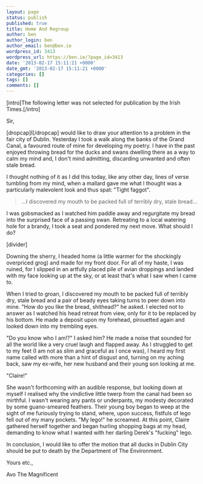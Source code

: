 ```yaml
---
layout: page
status: publish
published: true
title: Home And Regroup
author: ben
author_login: ben
author_email: ben@ben.ie
wordpress_id: 3413
wordpress_url: https://ben.ie/?page_id=3413
date: '2013-02-17 15:11:21 +0000'
date_gmt: '2013-02-17 15:11:21 +0000'
categories: []
tags: []
comments: []
---
```

<p>[intro]The following letter was not selected for publication by the Irish Times.[/intro]</p>
<p>Sir,</p>
<p>[dropcap]I[/dropcap] would like to draw your attention to a problem in the fair city of Dublin. Yesterday I took a walk along the banks of the Grand Canal, a favoured route of mine for developing my poetry. I have in the past enjoyed throwing bread for the ducks and swans dwelling there as a way to calm my mind and, I don't mind admitting, discarding unwanted and often stale bread.</p>
<p>I thought nothing of it as I did this today, like any other day, lines of verse tumbling from my mind, when a mallard gave me what I thought was a particularly malevolent look and thus spat: "Tight faggot".</p>
<blockquote><p>...I discovered my mouth to be packed full of terribly dry, stale bread...</p></blockquote>
<p>I was gobsmacked as I watched him paddle away and regurgitate my bread into the surprised face of a passing swan. Retreating to a local watering hole for a brandy, I took a seat and pondered my next move. What should I do?</p>
<p>[divider]</p>
<p>Downing the sherry, I headed home (a little warmer for the shockingly overpriced grog) and made for my front door. For all of my haste, I was ruined, for I slipped in an artfully placed pile of avian droppings and landed with my face looking up at the sky, or at least that's what I saw when I came to.</p>
<p>When I tried to groan, I discovered my mouth to be packed full of terribly dry, stale bread and a pair of beady eyes taking turns to peer down into mine. "How do you like the bread, shithead?" he asked. I elected not to answer as I watched his head retreat from view, only for it to be replaced by his bottom. He made a deposit upon my forehead, pirouetted again and looked down into my trembling eyes.</p>
<p>"Do you know who I am!?" I asked him? He made a noise that sounded for all the world like a very cruel laugh and flapped away. As I struggled to get to my feet (I am not as slim and graceful as I once was), I heard my first name called with more than a hint of disgust and, turning on my aching back, saw my ex-wife, her new husband and their young son looking at me.</p>
<p>"Claire!"</p>
<p>She wasn't forthcoming with an audible response, but looking down at myself I realised why the vindictive little twerp from the canal had been so mirthful. I wasn't wearing any pants or underpants, my modesty decorated by some guano-smeared feathers. Their young boy began to weep at the sight of me furiously trying to stand, where, upon success, fistfuls of lego fell out of my many pockets. "My lego!" he screamed. At this point, Claire gathered herself together and began hurling shopping bags at my head, demanding to know what I wanted with her darling Derek's "fucking" lego.</p>
<p>In conclusion, I would like to offer the motion that all ducks in Dublin City should be put to death by the Department of The Environment.</p>
<p>Yours etc.,</p>
<p>Avo The Magnificent</p>
